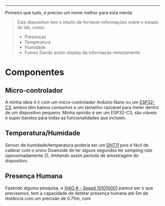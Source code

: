 ***
Primeiro que tudo, é preciso um nome melhor para esta merda

> Este dispositivo tem o intuito de fornecer informações sobre  o estado do lab, como:
> - Presenças
> - Temperatura
> - Humidade
> - Fumos
> Dando assim display da informação remotamente.

# Componentes
## Micro-controlador
A minha ideia é ir com um micro-controlador Arduino Nano ou um [ESP32-C3](https://mauser.pt/catalog/product_info.php?products_id=095-1308), ambos têm baixos consumos e um tamanho razoável para meter dentro de um dispositivo pequeno.
Minha opinião é ser um ESP32-C3, são viáveis e super baratos para todas as funcionalidades que incluem.
## Temperatura/Humidade
Sensor de humidade/temperatura poderia ser um [DHT11](https://www.ptrobotics.com/atmosfericos/2333-dht11-basic-temperature-humidity-sensor.html) pois é fácil de calibrar com o único Downside de ter alguns segundos ter *sampling rate* (aproximadamente 2), limitando assim período de amostragem do dispositivo.
## Presença Humana
Fazendo alguma pesquisa, o [XIAO # - Seeed 101010001](https://mauser.pt/catalog/product_info.php?products_id=095-3163) parece ser o que precisamos, tem a capacidade de detetar presença humana até 5m de distância com um precisão de 0.75m, com 

